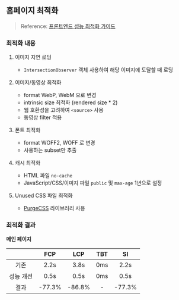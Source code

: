 ## 홈페이지 최적화

> Reference: [프론트엔드 성능 최적화 가이드](https://product.kyobobook.co.kr/detail/S000200178292)

### 최적화 내용

1. 이미지 지연 로딩

   - `IntersectionObserver` 객체 사용하여 해당 이미지에 도달할 때 로딩

2. 이미지/동영상 최적화

   - format WebP, WebM 으로 변경
   - intrinsic size 최적화 (rendered size \* 2)
   - 웹 호환성을 고려하여 `<source>` 사용
   - 동영상 filter 적용

3. 폰트 최적화

   - format WOFF2, WOFF 로 변경
   - 사용하는 subset만 추출

4. 캐시 최적화

   - HTML 파일 `no-cache`
   - JavaScript/CSS/이미지 파일 `public` 및 `max-age` 1년으로 설정

5. Unused CSS 파일 최적화
   - [PurgeCSS](https://purgecss.com/) 라이브러리 사용

### 최적화 결과

**메인 페이지**

|           |  FCP   |  LCP   | TBT |   SI   |
| :-------: | :----: | :----: | :-: | :----: |
|   기존    |  2.2s  |  3.8s  | 0ms |  2.2s  |
| 성능 개선 |  0.5s  |  0.5s  | 0ms |  0.5s  |
|   결과    | -77.3% | -86.8% |  -  | -77.3% |
